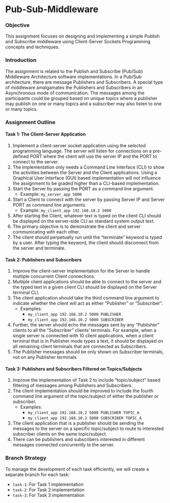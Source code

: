 # Pub-Sub-Middleware

### Objective
This assignment focuses on designing and implementing a simple Publish and Subscribe middleware using Client-Server Sockets Programming concepts and techniques.

### Introduction
The assignment is related to the Publish and Subscribe (Pub/Sub) Middleware Architecture software implementations. In a Pub/Sub architecture, there are message Publishers and Subscribers. A special type of middleware amalgamates the Publishers and Subscribers in an Asynchronous mode of communication. The messages among the participants could be grouped based on unique topics where a publisher may publish on one or many topics and a subscriber may also listen to one or many topics.

### Assignment Outline

#### Task 1: The Client-Server Application
1. Implement a client-server socket application using the selected programming language. The server will listen for connections on a pre-defined PORT where the client will use the server IP and the PORT to connect to the server.
2. The implementation only needs a Command Line Interface (CLI) to show the activities between the Server and the Client applications. Using a Graphical User Interface (GUI) based implementation will not influence the assignment to be graded higher than a CLI-based implementation.
3. Start the Server by passing the PORT as a command line argument.
   - Example: `my_server_app 5000`
4. Start a Client to connect with the server by passing Server IP and Server PORT as command line arguments.
   - Example: `my_client_app 192.168.10.2 5000`
5. After starting the Client, whatever text is typed on the client CLI should be displayed on the server-side CLI as standard system output text.
6. The primary objective is to demonstrate the client and server communicating with each other.
7. The client should perpetually run until the “terminate” keyword is typed by a user. After typing the keyword, the client should disconnect from the server and terminate.

#### Task 2: Publishers and Subscribers
1. Improve the client-server implementation for the Server to handle multiple concurrent Client connections.
2. Multiple client applications should be able to connect to the server and the typed text in a given client CLI should be displayed on the Server terminal CLI.
3. The client application should take the third command line argument to indicate whether the client will act as either “Publisher” or “Subscriber”.
   - Examples:
     - `my_client_app 192.168.10.2 5000 PUBLISHER`
     - `my_client_app 192.168.10.2 5000 SUBSCRIBER`
4. Further, the server should echo the messages sent by any “Publisher” clients to all the “Subscriber” clients’ terminals. For example, when a single server is connected with 10 client applications, when a client terminal that is in Publisher mode types a text, it should be displayed on all remaining client terminals that are connected as Subscribers.
5. The Publisher messages should be only shown on Subscriber terminals, not on any Publisher terminals.

#### Task 3: Publishers and Subscribers Filtered on Topics/Subjects
1. Improve the implementation of Task 2 to include “topic/subject” based filtering of messages among Publishers and Subscribers.
2. The client implementation should be improved to include the fourth command line argument of the topic/subject of either the publisher or subscriber.
   - Examples:
     - `my_client_app 192.168.10.2 5000 PUBLISHER TOPIC_A`
     - `my_client_app 192.168.10.2 5000 SUBSCRIBER TOPIC_A`
3. The client application that is a publisher should be sending the messages to the server on a specific topic/subject to route to interested subscriber clients on the same topic/subject.
4. There can be publishers and subscribers interested in different messages connected concurrently to the server.

### Branch Strategy
To manage the development of each task efficiently, we will create a separate branch for each task:
- `task-1`: For Task 1 implementation
- `task-2`: For Task 2 implementation
- `task-3`: For Task 3 implementation
